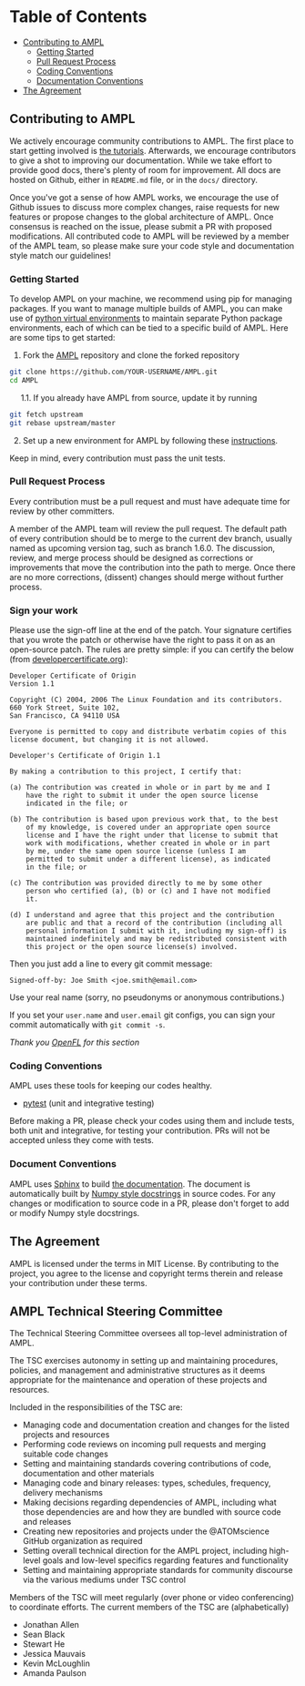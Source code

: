 # Table of Contents

<!-- toc -->
- [Contributing to AMPL](#contributing-to-ampl)
  - [Getting Started](#getting-started)
  - [Pull Request Process](#pull-request-process)
  - [Coding Conventions](#coding-conventions)
  - [Documentation Conventions](#document-conventions)
- [The Agreement](#the-agreement)
<!-- tocstop -->

## Contributing to AMPL

We actively encourage community contributions to AMPL. The first
place to start getting involved is
[the tutorials](https://github.com/ATOMScience-org/AMPL/tree/master/atomsci/ddm/examples).
Afterwards, we encourage contributors to give a shot to improving our documentation.
While we take effort to provide good docs, there's plenty of room
for improvement. All docs are hosted on Github, either in `README.md`
file, or in the `docs/` directory.

Once you've got a sense of how AMPL works, we encourage the use
of Github issues to discuss more complex changes, raise requests for
new features or propose changes to the global architecture of AMPL.
Once consensus is reached on the issue, please submit a PR with proposed
modifications. All contributed code to AMPL will be reviewed by a member
of the AMPL team, so please make sure your code style and documentation
style match our guidelines!

### Getting Started

To develop AMPL on your machine, we recommend using pip for managing
packages. If you want to manage multiple builds of AMPL, you can make use of
[python virtual environments](https://docs.python.org/3/library/venv.html)
to maintain separate Python package environments, each of which can be tied
to a specific build of AMPL. Here are some tips to get started:

1. Fork the [AMPL](https://github.com/ATOMScience-org/AMPL) repository
and clone the forked repository

```bash
git clone https://github.com/YOUR-USERNAME/AMPL.git
cd AMPL
```

&nbsp;&nbsp;&nbsp;&nbsp; 1.1. If you already have AMPL from source, update it by running
```bash
git fetch upstream
git rebase upstream/master
```

2. Set up a new environment for AMPL by following these [instructions](https://github.com/ATOMScience-org/AMPL#install).

Keep in mind, every contribution must pass the unit tests.

### Pull Request Process

Every contribution must be a pull request and must have adequate time for
review by other committers.

A member of the AMPL team will review the pull request.
The default path of every contribution should be to merge to the current dev branch, usually named as upcoming version tag, such as branch 1.6.0. The discussion,
review, and merge process should be designed as corrections or improvements that move the
contribution into the path to merge. Once there are no more corrections,
(dissent) changes should merge without further process. 

### Sign your work

Please use the sign-off line at the end of the patch. Your signature certifies that you wrote the patch or otherwise have the right to pass it on as an open-source patch. The rules are pretty simple: if you can certify
the below (from [developercertificate.org](http://developercertificate.org/)):

```
Developer Certificate of Origin
Version 1.1

Copyright (C) 2004, 2006 The Linux Foundation and its contributors.
660 York Street, Suite 102,
San Francisco, CA 94110 USA

Everyone is permitted to copy and distribute verbatim copies of this
license document, but changing it is not allowed.

Developer's Certificate of Origin 1.1

By making a contribution to this project, I certify that:

(a) The contribution was created in whole or in part by me and I
    have the right to submit it under the open source license
    indicated in the file; or

(b) The contribution is based upon previous work that, to the best
    of my knowledge, is covered under an appropriate open source
    license and I have the right under that license to submit that
    work with modifications, whether created in whole or in part
    by me, under the same open source license (unless I am
    permitted to submit under a different license), as indicated
    in the file; or

(c) The contribution was provided directly to me by some other
    person who certified (a), (b) or (c) and I have not modified
    it.

(d) I understand and agree that this project and the contribution
    are public and that a record of the contribution (including all
    personal information I submit with it, including my sign-off) is
    maintained indefinitely and may be redistributed consistent with
    this project or the open source license(s) involved.
```

Then you just add a line to every git commit message:

    Signed-off-by: Joe Smith <joe.smith@email.com>

Use your real name (sorry, no pseudonyms or anonymous contributions.)

If you set your `user.name` and `user.email` git configs, you can sign your
commit automatically with `git commit -s`.

*Thank you [OpenFL](https://github.com/securefederatedai/openfl/blob/develop/CONTRIBUTING.md) for this section*

### Coding Conventions

AMPL uses these tools for keeping our codes healthy.

- [pytest](https://docs.pytest.org/en/6.2.x/index.html) (unit and integrative testing)

Before making a PR, please check your codes using them and include tests, both unit and integrative, 
for testing your contribution. PRs will not be accepted unless they 
come with tests.

### Document Conventions

AMPL uses [Sphinx](https://www.sphinx-doc.org/en/master/) to build
[the documentation](https://ampl.readthedocs.io/en/latest/).
The document is automatically built by
[Numpy style docstrings](https://numpydoc.readthedocs.io/en/latest/format.html#numpydoc-docstring-guide)
in source codes.
For any changes or modification to source code in a PR, please don't forget to add or modify Numpy style docstrings.

## The Agreement
AMPL is licensed under the terms in MIT License. By contributing to the project, 
you agree to the license and copyright terms therein and release your contribution under these terms.

## AMPL Technical Steering Committee

The Technical Steering Committee oversees all top-level administration of AMPL.

The TSC exercises autonomy in setting up and maintaining procedures, policies,
and management and administrative structures as it deems appropriate for the
maintenance and operation of these projects and resources.

Included in the responsibilities of the TSC are:

* Managing code and documentation creation and changes for the listed projects and resources
* Performing code reviews on incoming pull requests and merging suitable code changes
* Setting and maintaining standards covering contributions of code, documentation and other materials
* Managing code and binary releases: types, schedules, frequency, delivery mechanisms
* Making decisions regarding dependencies of AMPL, including what those
dependencies are and how they are bundled with source code and releases
* Creating new repositories and projects under the @ATOMscience GitHub organization as required
* Setting overall technical direction for the AMPL project, including 
high-level goals and low-level specifics regarding features and functionality
* Setting and maintaining appropriate standards for community discourse via the various
mediums under TSC control 

Members of the TSC will meet regularly (over phone or video conferencing)
to coordinate efforts.
The current members of the TSC are (alphabetically)
* Jonathan Allen
* Sean Black 
* Stewart He
* Jessica Mauvais
* Kevin McLoughlin
* Amanda Paulson
